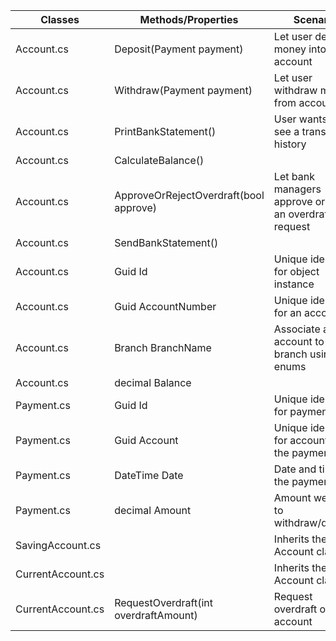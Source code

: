 | Classes			| Methods/Properties                                | Scenario							| Outputs          |
|-------------------|---------------------------------------------------|-----------------------------------|------------------
|Account.cs			|Deposit(Payment payment) | Let user deposit money into account | bool
|Account.cs			|Withdraw(Payment payment) | Let user withdraw money from account | bool
|Account.cs			|PrintBankStatement() | User wants to see a transaction history | string
|Account.cs			|CalculateBalance()
|Account.cs			|ApproveOrRejectOverdraft(bool approve)	|Let bank managers approve or reject an overdraft request | bool
|Account.cs			|SendBankStatement()
|Account.cs			|Guid Id	| Unique identifier for object instance | Guid
|Account.cs			|Guid AccountNumber	| Unique identifier for an account | Guid
|Account.cs			|Branch BranchName | Associate an account to a branch using enums | Branch
|Account.cs			|decimal Balance
|Payment.cs			|Guid Id | Unique identifier for payment | Guid
|Payment.cs			|Guid Account | Unique identifier for account for the payment | Guid
|Payment.cs			|DateTime Date | Date and time of the payment | DateTime
|Payment.cs			|decimal Amount | Amount we want to withdraw/deposit | decimal
|SavingAccount.cs   | |Inherits the Account class
|CurrentAccount.cs  | | Inherits the Account class
|CurrentAccount.cs	|RequestOverdraft(int overdraftAmount) | Request overdraft on account | bool

